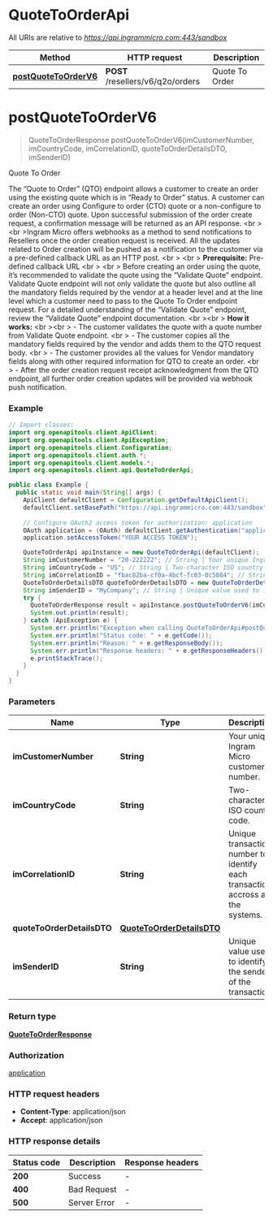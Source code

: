 # QuoteToOrderApi

All URIs are relative to *https://api.ingrammicro.com:443/sandbox*

| Method | HTTP request | Description |
|------------- | ------------- | -------------|
| [**postQuoteToOrderV6**](QuoteToOrderApi.md#postQuoteToOrderV6) | **POST** /resellers/v6/q2o/orders | Quote To Order |


<a id="postQuoteToOrderV6"></a>
# **postQuoteToOrderV6**
> QuoteToOrderResponse postQuoteToOrderV6(imCustomerNumber, imCountryCode, imCorrelationID, quoteToOrderDetailsDTO, imSenderID)

Quote To Order

The “Quote to Order” (QTO) endpoint allows a customer to create an order using the existing quote which is in “Ready to Order” status. A customer can create an order using Configure to order (CTO) quote or a non-configure to order (Non-CTO) quote. Upon successful submission of the order create request, a confirmation message will be returned as an API response. &lt;br &gt; &lt;br &gt;Ingram Micro offers webhooks as a method to send notifications to Resellers once the order creation request is received. All the updates related to Order creation will be pushed as a notification to the customer via a pre-defined callback URL as an HTTP post. &lt;br &gt; &lt;br &gt; **Prerequisite:** Pre-defined callback URL &lt;br &gt; &lt;br &gt; Before creating an order using the quote, it’s recommended to validate the quote using the “Validate Quote” endpoint. Validate Quote endpoint will not only validate the quote but also outline all the mandatory fields required by the vendor at a header level and at the line level which a customer need to pass to the Quote To Order endpoint request.  For a detailed understanding of the “Validate Quote” endpoint, review the “Validate Quote” endpoint documentation. &lt;br &gt;&lt;br &gt; **How it works:** &lt;br &gt;&lt;br &gt; - The customer validates the quote with a quote number from Validate Quote endpoint. &lt;br &gt; - The customer copies all the mandatory fields required by the vendor and adds them to the QTO request body. &lt;br &gt; - The customer provides all the values for Vendor mandatory fields along with other required information for QTO to create an order. &lt;br &gt; - After the order creation request receipt acknowledgment from the QTO endpoint, all further order creation updates will be provided via webhook push notification.

### Example
```java
// Import classes:
import org.openapitools.client.ApiClient;
import org.openapitools.client.ApiException;
import org.openapitools.client.Configuration;
import org.openapitools.client.auth.*;
import org.openapitools.client.models.*;
import org.openapitools.client.api.QuoteToOrderApi;

public class Example {
  public static void main(String[] args) {
    ApiClient defaultClient = Configuration.getDefaultApiClient();
    defaultClient.setBasePath("https://api.ingrammicro.com:443/sandbox");
    
    // Configure OAuth2 access token for authorization: application
    OAuth application = (OAuth) defaultClient.getAuthentication("application");
    application.setAccessToken("YOUR ACCESS TOKEN");

    QuoteToOrderApi apiInstance = new QuoteToOrderApi(defaultClient);
    String imCustomerNumber = "20-222222"; // String | Your unique Ingram Micro customer number.
    String imCountryCode = "US"; // String | Two-character ISO country code.
    String imCorrelationID = "fbac82ba-cf0a-4bcf-fc03-0c5084"; // String | Unique transaction number to identify each transaction accross all the systems.
    QuoteToOrderDetailsDTO quoteToOrderDetailsDTO = new QuoteToOrderDetailsDTO(); // QuoteToOrderDetailsDTO | 
    String imSenderID = "MyCompany"; // String | Unique value used to identify the sender of the transaction.
    try {
      QuoteToOrderResponse result = apiInstance.postQuoteToOrderV6(imCustomerNumber, imCountryCode, imCorrelationID, quoteToOrderDetailsDTO, imSenderID);
      System.out.println(result);
    } catch (ApiException e) {
      System.err.println("Exception when calling QuoteToOrderApi#postQuoteToOrderV6");
      System.err.println("Status code: " + e.getCode());
      System.err.println("Reason: " + e.getResponseBody());
      System.err.println("Response headers: " + e.getResponseHeaders());
      e.printStackTrace();
    }
  }
}
```

### Parameters

| Name | Type | Description  | Notes |
|------------- | ------------- | ------------- | -------------|
| **imCustomerNumber** | **String**| Your unique Ingram Micro customer number. | |
| **imCountryCode** | **String**| Two-character ISO country code. | |
| **imCorrelationID** | **String**| Unique transaction number to identify each transaction accross all the systems. | |
| **quoteToOrderDetailsDTO** | [**QuoteToOrderDetailsDTO**](QuoteToOrderDetailsDTO.md)|  | |
| **imSenderID** | **String**| Unique value used to identify the sender of the transaction. | [optional] |

### Return type

[**QuoteToOrderResponse**](QuoteToOrderResponse.md)

### Authorization

[application](../README.md#application)

### HTTP request headers

 - **Content-Type**: application/json
 - **Accept**: application/json

### HTTP response details
| Status code | Description | Response headers |
|-------------|-------------|------------------|
| **200** | Success |  -  |
| **400** | Bad Request |  -  |
| **500** | Server Error |  -  |

